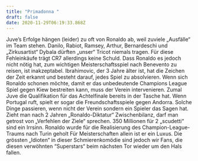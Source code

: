 ```yaml
---
title: "Primadonna "
draft: false
date: 2020-11-29T06:19:33.868Z
---
```

Juve’s Erfolge hängen (leider) zu oft von Ronaldo ab, weil zuviele „Ausfälle“ im Team stehen. Danilo, Rabiot, Ramsey, Arthur, Bernardeschi und „Zirkusartist“ Dybala dürften „unser“ Tricot niemals tragen. Für diese Fehleinkäufe trägt CR7 allerdings keine Schuld. Dass Ronaldo es jedoch nicht nötig hat, zum wichtigen Meisterschaftsspiel nach Benevento zu reisen, ist inakzeptabel. Ibrahimovic, der 3 Jahre älter ist, hat die Zeichen der Zeit erkannt und besteht darauf, jedes Spiel zu absolvieren. Wenn sich Ronaldo schonen möchte, damit er das unbedeutende Champions League Spiel gegen Kiew bestreiten kann, muss der Verein intervenieren. Zumal Juve die Qualifikation für das Achtelfinale bereits in der Tasche hat. Wenn Portugal ruft, spielt er sogar die Freundschaftsspiele gegen Andorra. Solche Dinge passieren, wenn nicht der Verein sondern ein Spieler das Sagen hat. Zieht man nach 2 Jahren „Ronaldo-Diktatur“ Zwischenbilanz, darf man getrost von „Verfehlen der Ziele“ sprechen. 350 Millionen für 2 „scudetti“ sind ein Irrsinn. Ronaldo wurde für die Realisierung des Champion-League-Traums nach Turin geholt  Für Meisterschaften allein ist er ein Luxus. Die grössten „Idioten“ in dieser Schmierenkomödie sind jedoch wir Fans, die diesen verwöhnten “Superstars“ beim nächsten Tor wieder um den Hals fallen.